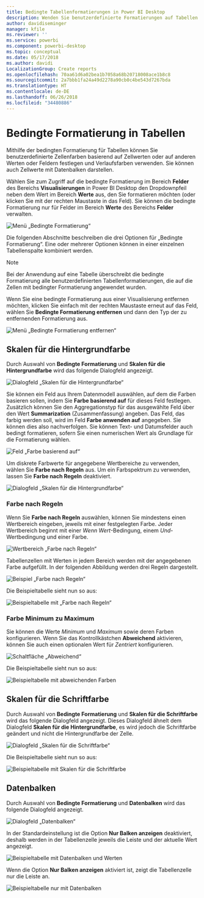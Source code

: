 ```yaml
---
title: Bedingte Tabellenformatierungen in Power BI Desktop
description: Wenden Sie benutzerdefinierte Formatierungen auf Tabellen an.
author: davidiseminger
manager: kfile
ms.reviewer: ''
ms.service: powerbi
ms.component: powerbi-desktop
ms.topic: conceptual
ms.date: 05/17/2018
ms.author: davidi
LocalizationGroup: Create reports
ms.openlocfilehash: 70aa61d6a02bea1b7058a68b20718008ace1b8c8
ms.sourcegitcommit: 2a7bbb1fa24a49d2278a90cb0c4be543d7267bda
ms.translationtype: HT
ms.contentlocale: de-DE
ms.lasthandoff: 06/26/2018
ms.locfileid: "34480886"
---
```

# <a name="conditional-formatting-in-tables"></a>Bedingte Formatierung in Tabellen 
Mithilfe der bedingten Formatierung für Tabellen können Sie benutzerdefinierte Zellenfarben basierend auf Zellwerten oder auf anderen Werten oder Feldern festlegen und Verlaufsfarben verwenden. Sie können auch Zellwerte mit Datenbalken darstellen. 

Wählen Sie zum Zugriff auf die bedingte Formatierung im Bereich **Felder** des Bereichs **Visualisierungen** in Power BI Desktop den Dropdownpfeil neben dem Wert im Bereich **Werte** aus, den Sie formatieren möchten (oder klicken Sie mit der rechten Maustaste in das Feld). Sie können die bedingte Formatierung nur für Felder im Bereich **Werte** des Bereichs **Felder** verwalten.

![Menü „Bedingte Formatierung“](media/desktop-conditional-table-formatting/table-formatting-0-popup-menu.png)

Die folgenden Abschnitte beschreiben die drei Optionen für „Bedingte Formatierung“. Eine oder mehrerer Optionen können in einer einzelnen Tabellenspalte kombiniert werden.

> [!NOTE]
> Bei der Anwendung auf eine Tabelle überschreibt die bedingte Formatierung alle benutzerdefinierten Tabellenformatierungen, die auf die Zellen mit bedingter Formatierung angewendet wurden.

Wenn Sie eine bedingte Formatierung aus einer Visualisierung entfernen möchten, klicken Sie einfach mit der rechten Maustaste erneut auf das Feld, wählen Sie **Bedingte Formatierung entfernen** und dann den Typ der zu entfernenden Formatierung aus.

![Menü „Bedingte Formatierung entfernen“](media/desktop-conditional-table-formatting/table-formatting-1-remove.png)

## <a name="background-color-scales"></a>Skalen für die Hintergrundfarbe

Durch Auswahl von **Bedingte Formatierung** und **Skalen für die Hintergrundfarbe** wird das folgende Dialogfeld angezeigt.

![Dialogfeld „Skalen für die Hintergrundfarbe“](media/desktop-conditional-table-formatting/table-formatting-1-default-dialog.png)

Sie können ein Feld aus Ihrem Datenmodell auswählen, auf dem die Farben basieren sollen, indem Sie **Farbe basierend auf** für dieses Feld festlegen. Zusätzlich können Sie den Aggregationstyp für das ausgewählte Feld über den Wert **Summarization** (Zusammenfassung) angeben. Das Feld, das farbig werden soll, wird im Feld **Farbe anwenden auf** angegeben. Sie können dies also nachverfolgen. Sie können Text- und Datumsfelder auch bedingt formatieren, sofern Sie einen numerischen Wert als Grundlage für die Formatierung wählen.

![Feld „Farbe basierend auf“](media/desktop-conditional-table-formatting/table-formatting-1-apply-color-to.png)

Um diskrete Farbwerte für angegebene Wertbereiche zu verwenden, wählen Sie **Farbe nach Regeln** aus. Um ein Farbspektrum zu verwenden, lassen Sie **Farbe nach Regeln** deaktiviert. 

![Dialogfeld „Skalen für die Hintergrundfarbe“](media/desktop-conditional-table-formatting/table-formatting-1-color-by-rules-dialog.png)

### <a name="color-by-rules"></a>Farbe nach Regeln

Wenn Sie **Farbe nach Regeln** auswählen, können Sie mindestens einen Wertbereich eingeben, jeweils mit einer festgelegten Farbe.  Jeder Wertbereich beginnt mit einer *Wenn Wert*-Bedingung, einem *Und*-Wertbedingung und einer Farbe.

![Wertbereich „Farbe nach Regeln“](media/desktop-conditional-table-formatting/table-formatting-1-color-by-rules-if-value.png)

Tabellenzellen mit Werten in jedem Bereich werden mit der angegebenen Farbe aufgefüllt. In der folgenden Abbildung werden drei Regeln dargestellt.

![Beispiel „Farbe nach Regeln“](media/desktop-conditional-table-formatting/table-formatting-1-color-by-rules.png)

Die Beispieltabelle sieht nun so aus:

![Beispieltabelle mit „Farbe nach Regeln“](media/desktop-conditional-table-formatting/table-formatting-1-color-by-rules-table.png)


### <a name="color-minimum-to-maximum"></a>Farbe Minimum zu Maximum

Sie können die Werte *Minimum* und *Maximum* sowie deren Farben konfigurieren. Wenn Sie das Kontrollkästchen **Abweichend** aktivieren, können Sie auch einen optionalen Wert für *Zentriert* konfigurieren.

![Schaltfläche „Abweichend“](media/desktop-conditional-table-formatting/table-formatting-1-diverging.png)

Die Beispieltabelle sieht nun so aus:

![Beispieltabelle mit abweichenden Farben](media/desktop-conditional-table-formatting/table-formatting-1-diverging-table.png)

## <a name="font-color-scales"></a>Skalen für die Schriftfarbe

Durch Auswahl von **Bedingte Formatierung** und **Skalen für die Schriftfarbe** wird das folgende Dialogfeld angezeigt. Dieses Dialogfeld ähnelt dem Dialogfeld **Skalen für die Hintergrundfarbe**, es wird jedoch die Schriftfarbe geändert und nicht die Hintergrundfarbe der Zelle.

![Dialogfeld „Skalen für die Schriftfarbe“](media/desktop-conditional-table-formatting/table-formatting-2-diverging.png)

Die Beispieltabelle sieht nun so aus:

![Beispieltabelle mit Skalen für die Schriftfarbe](media/desktop-conditional-table-formatting/table-formatting-2-table.png)

## <a name="data-bars"></a>Datenbalken

Durch Auswahl von **Bedingte Formatierung** und **Datenbalken** wird das folgende Dialogfeld angezeigt. 

![Dialogfeld „Datenbalken“](media/desktop-conditional-table-formatting/table-formatting-3-default.png)

In der Standardeinstellung ist die Option **Nur Balken anzeigen** deaktiviert, deshalb werden in der Tabellenzelle jeweils die Leiste und der aktuelle Wert angezeigt.

![Beispieltabelle mit Datenbalken und Werten](media/desktop-conditional-table-formatting/table-formatting-3-default-table.png)

Wenn die Option **Nur Balken anzeigen** aktiviert ist, zeigt die Tabellenzelle nur die Leiste an.

![Beispieltabelle nur mit Datenbalken](media/desktop-conditional-table-formatting/table-formatting-3-default-table-bars.png)
